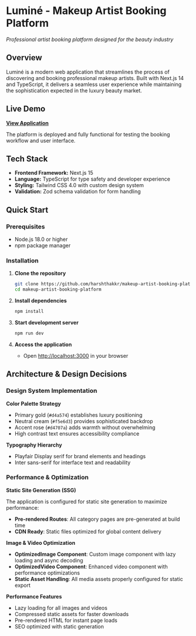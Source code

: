 # Luminé - Makeup Artist Booking Platform

_Professional artist booking platform designed for the beauty industry_

## Overview

Luminé is a modern web application that streamlines the process of discovering and booking professional makeup artists. Built with Next.js 14 and TypeScript, it delivers a seamless user experience while maintaining the sophistication expected in the luxury beauty market.

## Live Demo

**[View Application](https://makeup-artist-booking-platform.vercel.app/)**

The platform is deployed and fully functional for testing the booking workflow and user interface.

## Tech Stack

- **Frontend Framework:** Next.js 15
- **Language:** TypeScript for type safety and developer experience
- **Styling:** Tailwind CSS 4.0 with custom design system
- **Validation:** Zod schema validation for form handling

## Quick Start

### Prerequisites

- Node.js 18.0 or higher
- npm package manager

### Installation

1. **Clone the repository**

   ```bash
   git clone https://github.com/harshthakkr/makeup-artist-booking-platform
   cd makeup-artist-booking-platform
   ```

2. **Install dependencies**

   ```bash
   npm install
   ```

3. **Start development server**

   ```bash
   npm run dev
   ```

4. **Access the application**
   - Open [http://localhost:3000](http://localhost:3000) in your browser

## Architecture & Design Decisions

### Design System Implementation

**Color Palette Strategy**

- Primary gold (`#d4a574`) establishes luxury positioning
- Neutral cream (`#f5e6d3`) provides sophisticated backdrop
- Accent rose (`#d4707a`) adds warmth without overwhelming
- High contrast text ensures accessibility compliance

**Typography Hierarchy**

- Playfair Display serif for brand elements and headings
- Inter sans-serif for interface text and readability

### Performance & Optimization

**Static Site Generation (SSG)**

The application is configured for static site generation to maximize performance:

- **Pre-rendered Routes**: All category pages are pre-generated at build time
- **CDN Ready**: Static files optimized for global content delivery

**Image & Video Optimization**

- **OptimizedImage Component**: Custom image component with lazy loading and async decoding
- **OptimizedVideo Component**: Enhanced video component with performance optimizations
- **Static Asset Handling**: All media assets properly configured for static export

**Performance Features**

- Lazy loading for all images and videos
- Compressed static assets for faster downloads
- Pre-rendered HTML for instant page loads
- SEO optimized with static generation
